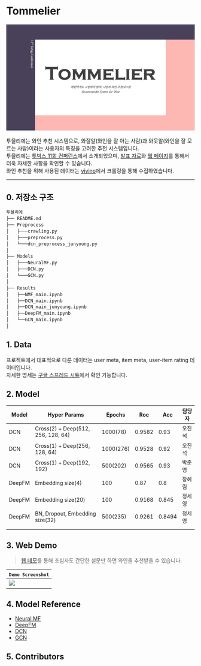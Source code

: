 # Tommelier

<img src = "투믈리에.jpg" width = 700px>

투믈리에는 와인 추천 시스템으로, 와잘알(와인을 잘 아는 사람)과 와못알(와인을 잘 모르는 사람)이라는 사용자의 특징을 고려한 추천 시스템입니다.
<br>
투믈리에는 [투빅스 11회 컨퍼런스]()에서 소개되었으며, [발표 자료]()와 [웹 페이지](http://tommelier.ml/)를 통해서 더욱 자세한 사항을 확인할 수 있습니다.
<br>
와인 추천을 위해 사용된 데이터는 [vivino](https://www.vivino.com/FR/en/)에서 크롤링을 통해 수집하였습니다.

---------

## 0. 저장소 구조

```python
투믈리에
├── README.md
├── Preprocess
│   ├───crawling.py
│   ├───preprocess.py
│   └───dcn_preprocess_junyoung.py
│   
├── Models
│   ├───NeuralMF.py
│   ├───DCN.py
│   └───GCN.py
│   
├── Results
│   ├──NMF_main.ipynb
│   ├──DCN_main.ipynb
│   ├──DCN_main_junyoung.ipynb
│   ├──DeepFM_main.ipynb
│   └──GCN_main.ipynb
│

```

## 1. Data

프로젝트에서 대표적으로 다룬 데이터는 user meta, item meta, user-item rating 데이터입니다.
<br>
자세한 명세는 [구글 스프레드 시트](https://docs.google.com/spreadsheets/d/1Myp9Oe9B3fByzJjSmSNaqxhyCgYKLTSYc0NgZUHcxUw/edit?usp=sharing)에서 확인 가능합니다.


## 2. Model

|Model|Hyper Params|Epochs|Roc|Acc|담당자|
|-----|--------|---|---|---|---|
|DCN|Cross(2) + Deep(512, 256, 128, 64)|1000(78)|0.9582|0.93|오진석|
|DCN|Cross(1) + Deep(256, 128, 64)|1000(276)|0.9528|0.92|오진석|
|DCN|Cross(1) + Deep(192, 192)|500(202)|0.9565|0.93|박준영|
|DeepFM|Embedding size(4)|100|0.87|0.8|장혜림|
|DeepFM|Embedding size(20)|100|0.9168|0.845|정세영|
|DeepFM|BN, Dropout, Embedding size(32)|500(235)|0.9261|0.8494|정세영|
|   |     |     |     |     |     |
|   |     |     |     |     |     |


## 3. Web Demo

> [웹 데모](http://tommelier.ml/)를 통해 초심자도 간단한 설문만 하면 와인을 추천받을 수 있습니다.



|`Demo Screenshot`|
|--|
|<img src="https://user-images.githubusercontent.com/18041103/104782948-6be24a00-57c8-11eb-8ea9-2095d948411b.png" width=500 />|


## 4. Model Reference

  - [Neural MF](https://arxiv.org/pdf/1708.05031.pdf)
  - [DeepFM](https://arxiv.org/pdf/1703.04247.pdf)
  - [DCN](https://arxiv.org/pdf/2008.13535.pdf)
  - [GCN]()



## 5. Contributors




